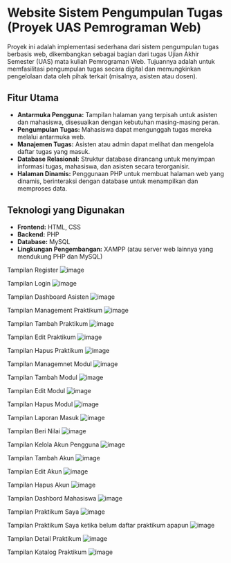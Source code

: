 # Website Sistem Pengumpulan Tugas (Proyek UAS Pemrograman Web)

Proyek ini adalah implementasi sederhana dari sistem pengumpulan tugas berbasis web, dikembangkan sebagai bagian dari tugas Ujian Akhir Semester (UAS) mata kuliah Pemrograman Web. Tujuannya adalah untuk memfasilitasi pengumpulan tugas secara digital dan memungkinkan pengelolaan data oleh pihak terkait (misalnya, asisten atau dosen).

## Fitur Utama

* **Antarmuka Pengguna:** Tampilan halaman yang terpisah untuk asisten dan mahasiswa, disesuaikan dengan kebutuhan masing-masing peran.
* **Pengumpulan Tugas:** Mahasiswa dapat mengunggah tugas mereka melalui antarmuka web.
* **Manajemen Tugas:** Asisten atau admin dapat melihat dan mengelola daftar tugas yang masuk.
* **Database Relasional:** Struktur database dirancang untuk menyimpan informasi tugas, mahasiswa, dan asisten secara terorganisir.
* **Halaman Dinamis:** Penggunaan PHP untuk membuat halaman web yang dinamis, berinteraksi dengan database untuk menampilkan dan memproses data.

## Teknologi yang Digunakan

* **Frontend:** HTML, CSS
* **Backend:** PHP
* **Database:** MySQL
* **Lingkungan Pengembangan:** XAMPP (atau server web lainnya yang mendukung PHP dan MySQL)


Tampilan Register
![image](https://github.com/user-attachments/assets/bdabef80-b1c9-4960-90e9-ce86ce916335)

Tampilan Login
![image](https://github.com/user-attachments/assets/22318e3c-f93a-4e55-83f4-c36653357ae2)

Tampilan Dashboard Asisten
![image](https://github.com/user-attachments/assets/3030dfab-63f5-4db6-85aa-76a20a320479)

Tampilan Management Praktikum
![image](https://github.com/user-attachments/assets/268fa122-17ef-41d6-9972-4be5dd6a4884)

Tampilan Tambah Praktikum
![image](https://github.com/user-attachments/assets/7030888b-5040-4c17-9548-bab61e070282)

Tampilan Edit Praktikum
![image](https://github.com/user-attachments/assets/ca363db8-bf72-448e-aa32-500d24d3cea0)

Tampilan Hapus Praktikum
![image](https://github.com/user-attachments/assets/be757e14-1434-4735-90af-8410d1701980)

Tampilan Managemnet Modul
![image](https://github.com/user-attachments/assets/310c68d7-b0d9-47d2-aa8d-cf5feeeb2724)

Tampilan Tambah Modul
![image](https://github.com/user-attachments/assets/59ebaf6f-a249-4ac6-9bf5-2a4bb7d42b0f)

Tampilan Edit Modul
![image](https://github.com/user-attachments/assets/d9d9a159-b3db-4e85-86e1-bb20aa4ffcb3)

Tampilan Hapus Modul
![image](https://github.com/user-attachments/assets/5b365af2-2cf4-4083-88c0-e45aed430a81)

Tampilan Laporan Masuk
![image](https://github.com/user-attachments/assets/c4f40392-1b97-4b71-9e64-8100fc89d1c5)

Tampilan Beri Nilai
![image](https://github.com/user-attachments/assets/46101b65-740b-47e7-b869-a0f351d571c9)

Tampilan Kelola Akun Pengguna
![image](https://github.com/user-attachments/assets/d89f7ab0-79ea-4df6-87d0-6ba884c5e48c)

Tampilan Tambah Akun
![image](https://github.com/user-attachments/assets/943a1cb9-3b7f-41d4-95bf-617a8e456098)

Tampilan Edit Akun
![image](https://github.com/user-attachments/assets/e11d32af-7640-4428-bc99-94d4354bb164)

Tampilan Hapus Akun
![image](https://github.com/user-attachments/assets/2a3df6f0-b5f8-413f-bbb0-f43363b14bd6)

Tampilan Dashbord Mahasiswa
![image](https://github.com/user-attachments/assets/4b4246ae-e520-4ac2-aa53-cd5fd5eb469d)

Tampilan Praktikum Saya
![image](https://github.com/user-attachments/assets/0c07391a-5ad8-40e8-9afe-3130611d6fcd)

Tampilan Praktikum Saya ketika belum daftar praktikum apapun
![image](https://github.com/user-attachments/assets/1e491abb-35c4-4584-82d4-443f677a7c1d)


Tampilan Detail Praktikum
![image](https://github.com/user-attachments/assets/2a7de17d-2b19-44c1-b286-b7d4d657f673)

Tampilan Katalog Praktikum
![image](https://github.com/user-attachments/assets/172a1b21-21cf-4c74-a7ca-31e36506e7b3)






